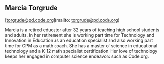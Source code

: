 ## Marcia Torgrude

[torgrude@pd.code.org](mailto: torgrude@pd.code.org)

Marcia is a retired educator after 32 years of teaching high school students and adults. In her retirement she is working part time for Technology and Innovation in Education as an education specialist and also working part time for CPM as a math coach. She has a master of science in educational technology and a K-12 math specialist certification. Her love of technology keeps her engaged in computer science endeavors such as Code.org.
